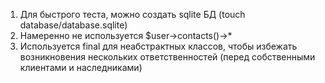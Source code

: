 1. Для быстрого теста, можно создать sqlite БД (touch database/database.sqlite)
2. Намеренно не используется $user->contacts()->*
3. Используется final для неабстрактных классов, чтобы избежать возникновения нескольких ответственностей (перед собственными клиентами и наследниками)
